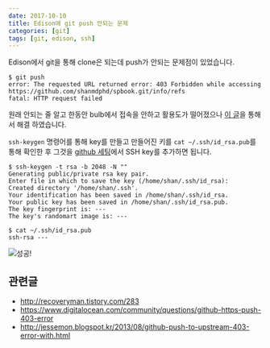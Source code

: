 ```yaml
---
date: 2017-10-10
title: Edison에 git push 안되는 문제
categories: [git]
tags: [git, edison, ssh]
---
```


Edison에서 git을 통해 clone은 되는데 push가 안되는 문제점이 있었습니다.

```
$ git push
error: The requested URL returned error: 403 Forbidden while accessing https://github.com/shanmdphd/spbook.git/info/refs
fatal: HTTP request failed
```

원래 안되는 줄 알고 한동안 bulb에서 접속을 안하고 활용도가 떨어졌으나 [이 글](https://www.digitalocean.com/community/questions/github-https-push-403-error)을 통해서 해결 하였습니다.

`ssh-keygen` 명령어를 통해 key를 만들고 만들어진 키를 `cat ~/.ssh/id_rsa.pub`를 통해 확인한 후 그것을 [github 세팅](https://github.com/settings/keys)에서 SSH key를 추가하면 됩니다.

```
$ ssh-keygen -t rsa -b 2048 -N ""
Generating public/private rsa key pair.
Enter file in which to save the key (/home/shan/.ssh/id_rsa):
Created directory '/home/shan/.ssh'.
Your identification has been saved in /home/shan/.ssh/id_rsa.
Your public key has been saved in /home/shan/.ssh/id_rsa.pub.
The key fingerprint is: ---
The key's randomart image is: ---

$ cat ~/.ssh/id_rsa.pub
ssh-rsa ---
```

![성공!](https://media.giphy.com/media/MUYnJPp5KOfyo/giphy.gif)

## 관련글

- <http://recoveryman.tistory.com/283>
- <https://www.digitalocean.com/community/questions/github-https-push-403-error>
- <http://jessemon.blogspot.kr/2013/08/github-push-to-upstream-403-error-with.html>

